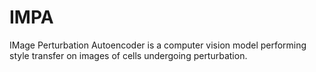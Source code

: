 # IMPA

IMage Perturbation Autoencoder is a computer vision model performing style transfer on images of cells undergoing perturbation.  
